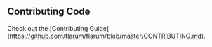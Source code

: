## Contributing Code 

Check out the [Contributing Guide] (https://github.com/flarum/flarum/blob/master/CONTRIBUTING.md).
